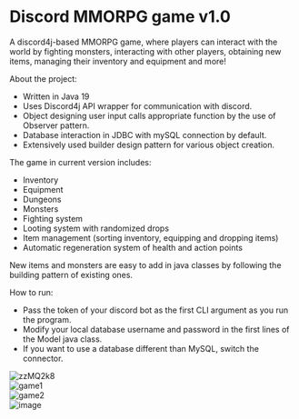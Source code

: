 # Discord MMORPG game v1.0

A discord4j-based MMORPG game, where players can interact with the world by fighting monsters, interacting with other players, obtaining new items, managing their inventory and equipment and more!

About the project:
- Written in Java 19
- Uses Discord4j API wrapper for communication with discord.
- Object designing user input calls appropriate function by the use of Observer pattern.
- Database interaction in JDBC with mySQL connection by default.
- Extensively used builder design pattern for various object creation.

The game in current version includes:
- Inventory
- Equipment
- Dungeons
- Monsters
- Fighting system
- Looting system with randomized drops
- Item management (sorting inventory, equipping and dropping items)
- Automatic regeneration system of health and action points

New items and monsters are easy to add in java classes by following the building pattern of existing ones.

How to run:
- Pass the token of your discord bot as the first CLI argument as you run the program.
- Modify your local database username and password in the first lines of the Model java class.
- If you want to use a database different than MySQL, switch the connector.

![zzMQ2k8](https://github.com/Salonce/discord-rpg-game/assets/27849647/ef95fbf8-9d6a-4c9e-8449-75f5cece3960) <br>
![game1](https://github.com/Salonce/Discord-MMORPG-game/assets/27849647/2582bf26-87ac-444a-ade1-b44d3eeb22ab) <br>
![game2](https://github.com/Salonce/Discord-MMORPG-game/assets/27849647/7d5288f4-72c5-4741-a4c7-7847328a39b9) <br>
![image](https://user-images.githubusercontent.com/27849647/226177879-a9417650-6f93-40b0-9e75-82f7d4115246.png) <br>

